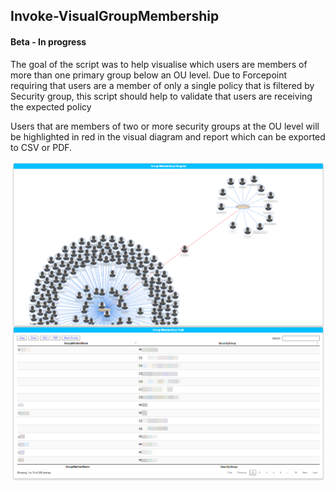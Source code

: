 ## Invoke-VisualGroupMembership

#### Beta - In progress

The goal of the script was to help visualise which users are members of more than one primary group below an OU level. 
Due to Forcepoint requiring that users are a member of only a single policy that is filtered by Security group, this script should help to validate that users are receiving the expected policy

Users that are members of two or more security groups at the OU level will be highlighted in red in the visual diagram and report which can be exported to CSV or PDF. 

![Example](images/example.png)

